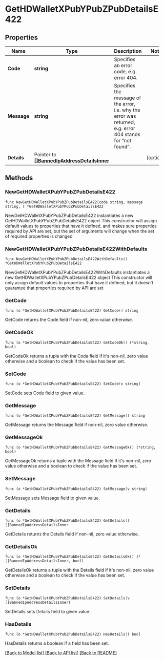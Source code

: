 # GetHDWalletXPubYPubZPubDetailsE422

## Properties

Name | Type | Description | Notes
------------ | ------------- | ------------- | -------------
**Code** | **string** | Specifies an error code, e.g. error 404. | 
**Message** | **string** | Specifies the message of the error, i.e. why the error was returned, e.g. error 404 stands for “not found”. | 
**Details** | Pointer to [**[]BannedIpAddressDetailsInner**](BannedIpAddressDetailsInner.md) |  | [optional] 

## Methods

### NewGetHDWalletXPubYPubZPubDetailsE422

`func NewGetHDWalletXPubYPubZPubDetailsE422(code string, message string, ) *GetHDWalletXPubYPubZPubDetailsE422`

NewGetHDWalletXPubYPubZPubDetailsE422 instantiates a new GetHDWalletXPubYPubZPubDetailsE422 object
This constructor will assign default values to properties that have it defined,
and makes sure properties required by API are set, but the set of arguments
will change when the set of required properties is changed

### NewGetHDWalletXPubYPubZPubDetailsE422WithDefaults

`func NewGetHDWalletXPubYPubZPubDetailsE422WithDefaults() *GetHDWalletXPubYPubZPubDetailsE422`

NewGetHDWalletXPubYPubZPubDetailsE422WithDefaults instantiates a new GetHDWalletXPubYPubZPubDetailsE422 object
This constructor will only assign default values to properties that have it defined,
but it doesn't guarantee that properties required by API are set

### GetCode

`func (o *GetHDWalletXPubYPubZPubDetailsE422) GetCode() string`

GetCode returns the Code field if non-nil, zero value otherwise.

### GetCodeOk

`func (o *GetHDWalletXPubYPubZPubDetailsE422) GetCodeOk() (*string, bool)`

GetCodeOk returns a tuple with the Code field if it's non-nil, zero value otherwise
and a boolean to check if the value has been set.

### SetCode

`func (o *GetHDWalletXPubYPubZPubDetailsE422) SetCode(v string)`

SetCode sets Code field to given value.


### GetMessage

`func (o *GetHDWalletXPubYPubZPubDetailsE422) GetMessage() string`

GetMessage returns the Message field if non-nil, zero value otherwise.

### GetMessageOk

`func (o *GetHDWalletXPubYPubZPubDetailsE422) GetMessageOk() (*string, bool)`

GetMessageOk returns a tuple with the Message field if it's non-nil, zero value otherwise
and a boolean to check if the value has been set.

### SetMessage

`func (o *GetHDWalletXPubYPubZPubDetailsE422) SetMessage(v string)`

SetMessage sets Message field to given value.


### GetDetails

`func (o *GetHDWalletXPubYPubZPubDetailsE422) GetDetails() []BannedIpAddressDetailsInner`

GetDetails returns the Details field if non-nil, zero value otherwise.

### GetDetailsOk

`func (o *GetHDWalletXPubYPubZPubDetailsE422) GetDetailsOk() (*[]BannedIpAddressDetailsInner, bool)`

GetDetailsOk returns a tuple with the Details field if it's non-nil, zero value otherwise
and a boolean to check if the value has been set.

### SetDetails

`func (o *GetHDWalletXPubYPubZPubDetailsE422) SetDetails(v []BannedIpAddressDetailsInner)`

SetDetails sets Details field to given value.

### HasDetails

`func (o *GetHDWalletXPubYPubZPubDetailsE422) HasDetails() bool`

HasDetails returns a boolean if a field has been set.


[[Back to Model list]](../README.md#documentation-for-models) [[Back to API list]](../README.md#documentation-for-api-endpoints) [[Back to README]](../README.md)


